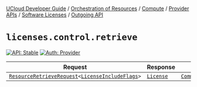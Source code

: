 [UCloud Developer Guide](/docs/developer-guide/README.md) / [Orchestration of Resources](/docs/developer-guide/orchestration/README.md) / [Compute](/docs/developer-guide/orchestration/compute/README.md) / [Provider APIs](/docs/developer-guide/orchestration/compute/providers/README.md) / [Software Licenses](/docs/developer-guide/orchestration/compute/providers/licenses/README.md) / [Outgoing API](/docs/developer-guide/orchestration/compute/providers/licenses/outgoing.md)

# `licenses.control.retrieve`

[![API: Stable](https://img.shields.io/static/v1?label=API&message=Stable&color=green&style=flat-square)](/docs/developer-guide/core/api-conventions.md)
[![Auth: Provider](https://img.shields.io/static/v1?label=Auth&message=Provider&color=informational&style=flat-square)](/docs/developer-guide/core/types.md#role)



| Request | Response | Error |
|---------|----------|-------|
|<code><a href='/docs/reference/dk.sdu.cloud.accounting.api.providers.ResourceRetrieveRequest.md'>ResourceRetrieveRequest</a>&lt;<a href='/docs/reference/dk.sdu.cloud.app.orchestrator.api.LicenseIncludeFlags.md'>LicenseIncludeFlags</a>&gt;</code>|<code><a href='/docs/reference/dk.sdu.cloud.app.orchestrator.api.License.md'>License</a></code>|<code><a href='/docs/reference/dk.sdu.cloud.CommonErrorMessage.md'>CommonErrorMessage</a></code>|



